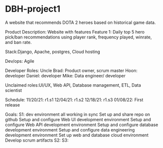 # DBH-project1
A website that recommends DOTA 2 heroes based on historical game data. 

Product Description: 
Website with features
Feature 1: Daily top 5 hero pick/ban recommendations using player rank, frequency played, winrate, and ban rate. 

Stack:Django, Apache, postgres, Cloud hosting

Dev/ops: Agile

Developer Roles:
Uncle Brad: Product owner, scrum master
Hoon: developer
Daniel: developer
Mike: Data engineer/ developer

Unclaimed roles:UI/UX, Web API, Database management, ETL, Data scientist

Schedule:
11/20/21: 	r1.s1
12/04/21: 	r1.s2
12/18/21: 	r1.s3
01/08/22:	First release

Goals:
S1: dev environment all working in sync
Set up and share repo on github
Setup and configure Web UI development environment
Setup and configure Web API development environment
Setup and configure database development environment
Setup and configure data engineering development environment
Set up web and database cloud environment
Develop scrum artifacts
S2: 
S3: 
